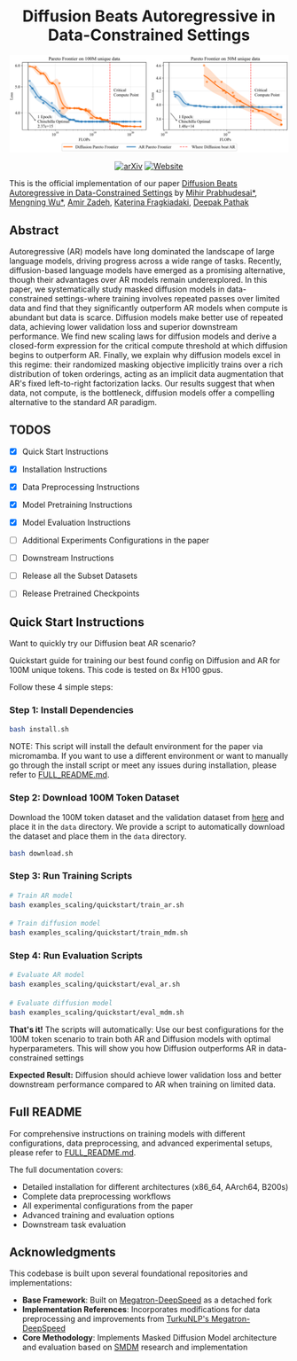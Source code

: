 <div align="center">

<!-- TITLE -->
# **Diffusion Beats Autoregressive in Data-Constrained Settings**
[![Diffusion-scaling](preview.png)](preview.png)

[![arXiv](https://img.shields.io/badge/cs.CV-arXiv:2507.15857-b31b1b.svg)](https://arxiv.org/abs/2507.15857)
[![Website](https://img.shields.io/badge/🌎-Website-blue.svg)](http://diffusion-scaling.github.io)
</div>

This is the official implementation of our paper [Diffusion Beats Autoregressive in Data-Constrained Settings](https://diffusion-scaling.github.io/) by [Mihir Prabhudesai*](https://mihirp1998.github.io/), [Mengning Wu*](https://www.linkedin.com/in/mengning-wu-2ba8562ba/), [Amir Zadeh](#), [Katerina Fragkiadaki](https://www.cs.cmu.edu/~katef/), [Deepak Pathak](https://www.cs.cmu.edu/~dpathak/)


<!-- DESCRIPTION -->
## Abstract
Autoregressive (AR) models have long dominated the landscape of large language models, driving progress across a wide range of tasks. Recently, diffusion-based language models have emerged as a promising alternative, though their advantages over AR models remain underexplored. In this paper, we systematically study masked diffusion models in data-constrained settings-where training involves repeated passes over limited data and find that they significantly outperform AR models when compute is abundant but data is scarce. Diffusion models make better use of repeated data, achieving lower validation loss and superior downstream performance. We find new scaling laws for diffusion models and derive a closed-form expression for the critical compute threshold at which diffusion begins to outperform AR. Finally, we explain why diffusion models excel in this regime: their randomized masking objective implicitly trains over a rich distribution of token orderings, acting as an implicit data augmentation that AR's fixed left-to-right factorization lacks. Our results suggest that when data, not compute, is the bottleneck, diffusion models offer a compelling alternative to the standard AR paradigm.



## TODOS
- [x] Quick Start Instructions
- [x] Installation Instructions
- [x] Data Preprocessing Instructions
- [x] Model Pretraining Instructions
- [x] Model Evaluation Instructions
- [ ] Additional Experiments Configurations in the paper
- [ ] Downstream Instructions
- [ ] Release all the Subset Datasets
- [ ] Release Pretrained Checkpoints


## Quick Start Instructions

Want to quickly try our Diffusion beat AR scenario? 

Quickstart guide for training our best found config on Diffusion and AR for 100M unique tokens. This code is tested on 8x H100 gpus.

Follow these 4 simple steps:

### Step 1: Install Dependencies
```bash
bash install.sh
```
NOTE: This script will install the default environment for the paper via micromamba.  If you want to use a different environment or want to manually go through the install script or meet any issues during installation, please refer to [FULL_README.md](FULL_README.md).

### Step 2: Download 100M Token Dataset
Download the 100M token dataset and the validation dataset from [here](https://huggingface.co/datasets/ZahlenReal/diffusion_data_constraint_quickstart) and place it in the `data` directory. We provide a script to automatically download the dataset and place them in the `data` directory.
```bash
bash download.sh
```

### Step 3: Run Training Scripts
```bash
# Train AR model
bash examples_scaling/quickstart/train_ar.sh

# Train diffusion model
bash examples_scaling/quickstart/train_mdm.sh
```

### Step 4: Run Evaluation Scripts
```bash
# Evaluate AR model
bash examples_scaling/quickstart/eval_ar.sh

# Evaluate diffusion model
bash examples_scaling/quickstart/eval_mdm.sh
```

**That's it!** The scripts will automatically:
Use our best configurations for the 100M token scenario to train both AR and Diffusion models with optimal hyperparameters. This will show you how Diffusion outperforms AR in data-constrained settings

**Expected Result:** Diffusion should achieve lower validation loss and better downstream performance compared to AR when training on limited data.

## Full README

For comprehensive instructions on training models with different configurations, data preprocessing, and advanced experimental setups, please refer to [FULL_README.md](FULL_README.md).

The full documentation covers:
- Detailed installation for different architectures (x86_64, AArch64, B200s)
- Complete data preprocessing workflows
- All experimental configurations from the paper
- Advanced training and evaluation options
- Downstream task evaluation


## Acknowledgments

This codebase is built upon several foundational repositories and implementations:

- **Base Framework**: Built on [Megatron-DeepSpeed](https://github.com/deepspeedai/Megatron-DeepSpeed) as a detached fork
- **Implementation References**: Incorporates modifications for data preprocessing and improvements from [TurkuNLP's Megatron-DeepSpeed](https://github.com/TurkuNLP/Megatron-DeepSpeed)
- **Core Methodology**: Implements Masked Diffusion Model architecture and evaluation based on [SMDM](https://github.com/ML-GSAI/SMDM) research and implementation

